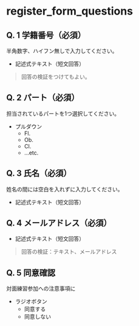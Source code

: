 register_form_questions
===
## Q. 1 学籍番号（必須）
半角数字、ハイフン無しで入力してください。
* 記述式テキスト（短文回答）
> 回答の検証をつけてもよい。
## Q. 2 パート（必須）
担当されているパートを1つ選択してください。
* プルダウン
    * Fl.
    * Ob.
    * Cl. 
    * ...etc.
## Q. 3 氏名（必須）
姓名の間には空白を入れずに入力してください。
* 記述式テキスト（短文回答）
## Q. 4 メールアドレス（必須）
* 記述式テキスト（短文回答）
> 回答の検証：テキスト、メールアドレス
## Q. 5 同意確認
対面練習参加への注意事項に
* ラジオボタン
    * 同意する
    * 同意しない